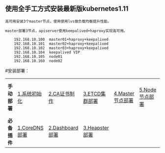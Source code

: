 ## 使用全手工方式安装最新版kubernetes1.11

    高可用安装3个master节点，使用使用lvs做负载均衡提升性能。

    master部署3节点，apiserver使用keepalived+haproxy实现高可用。

        192.168.10.100  master01+haproxy+keepalived
        192.168.10.101  master02+haproxy+keepalived
        192.168.10.102  master03+haproxy+keepalived
        192.168.10.104  keepalived VIP
        192.168.10.105  node01
        192.168.10.160  node02


 #安装部署：


<table border="0">
    <tr>
            <td><strong>手动部署</strong></td>
            <td><a href="kubernetes/1.11/docs/系统初始化.md">1.系统初始化</a></td>
            <td><a href="kubernetes/1.11/docs/CA证书制作.md">2.CA证书制作</a></td>
            <td><a href="kubernetes/1.11/docs/ETCD集群部署.md">3.ETCD集群部署</a></td>
            <td><a href="kubernetes/1.11/docs/Master节点部署.md">4.Master节点部署</a></td>
            <td><a href="kubernetes/1.11/docs/Node节点部署.md">5.Node节点部署</a></td>
            <td><a href="kubernetes/1.11/docs/flannel部署.md">6.Flannel部署</a></td>
            <td><a href="docs/app.md">7.应用创建</a></td>
    </tr>
    <tr>
            <td><strong>必备插件</strong></td>
            <td><a href="docs/coredns.md">1.CoreDNS部署</a></td>
            <td><a href="docs/dashboard.md">2.Dashboard部署</a></td>
            <td><a href="docs/heapster.md">3.Heapster部署</a></td>
    </tr>
</table>

